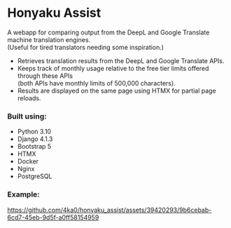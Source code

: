 # Honyaku Assist

A webapp for comparing output from the DeepL and Google Translate machine translation engines.<br>
(Useful for tired translators needing some inspiration.)

- Retrieves translation results from the DeepL and Google Translate APIs.
- Keeps track of monthly usage relative to the free tier limits offered through these APIs<br>
  (both APIs have monthly limits of 500,000 characters).
- Results are displayed on the same page using HTMX for partial page reloads.

### Built using:

* Python 3.10
* Django 4.1.3
* Bootstrap 5
* HTMX
* Docker
* Nginx
* PostgreSQL

### Example:

https://github.com/4ka0/honyaku_assist/assets/39420293/9b6cebab-6cd7-45eb-9d5f-a0ff58154959
